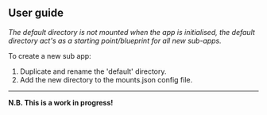 User guide
--------
*The default directory is not mounted when the app is initialised, the default directory act's as a starting point/blueprint for all new sub-apps.*

To create a new sub app:

1.  Duplicate and rename the 'default' directory.
2.  Add the new directory to the mounts.json config file. 


---------------------------------------------

**N.B. This is a work in progress!**
